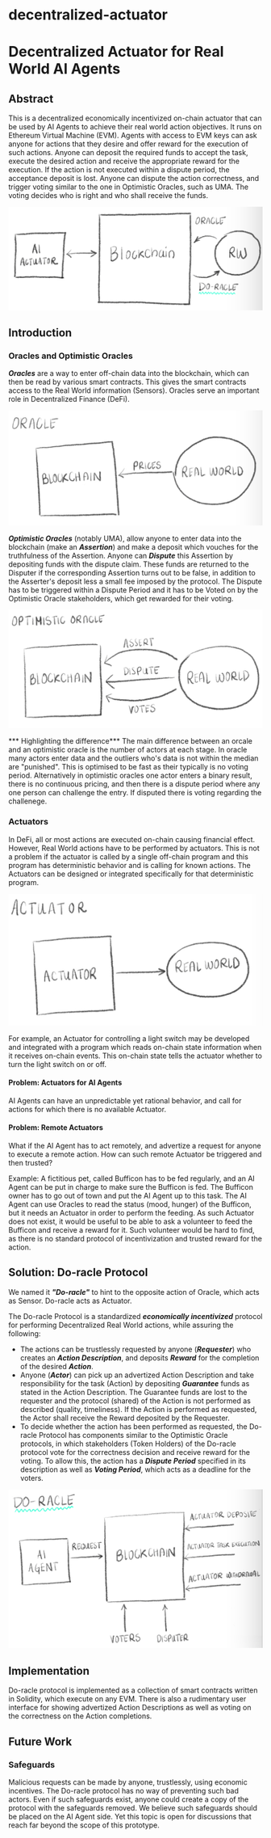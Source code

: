 # decentralized-actuator

# Decentralized Actuator for Real World AI Agents

## Abstract

This is a decentralized economically incentivized on-chain actuator that can be used by AI Agents to achieve their real world action objectives. It runs on Ethereum Virtual Machine (EVM). Agents with access to EVM keys can ask anyone for actions that they desire and offer reward for the execution of such actions. Anyone can deposit the required funds to accept the task, execute the desired action and receive the appropriate reward for the execution. If the action is not executed within a dispute period, the acceptance deposit is lost. Anyone can dispute the action correctness, and trigger voting similar to the one in Optimistic Oracles, such as UMA. The voting decides who is right and who shall receive the funds.

![Diagram](./Diagram.jpg)

## Introduction

### Oracles and Optimistic Oracles

***Oracles*** are a way to enter off-chain data into the blockchain, which can then be read by various smart contracts. This gives the smart contracts access to the Real World information (Sensors). Oracles serve an important role in Decentralized Finance (DeFi).

![OracleDiagram](./OracleDiagram.jpg)

***Optimistic Oracles*** (notably UMA), allow anyone to enter data into the blockchain (make an ***Assertion***) and make a deposit which vouches for the truthfulness of the Assertion. Anyone can ***Dispute*** this Assertion by depositing funds with the dispute claim. These funds are returned to the Disputer if the corresponding Assertion turns out to be false, in addition to the Asserter's deposit less a small fee imposed by the protocol. The Dispute has to be triggered within a Dispute Period and it has to be Voted on by the Optimistic Oracle stakeholders, which get rewarded for their voting.

![OptimisticOracleDiagram](./OptimisticOracleDiagram.jpg)

*** Highlighting the difference*** The main difference between an orcale and an optimistic oracle is the number of actors at each stage. In oracle many actors enter data and the outliers who's data is not within the median are "punished". This is optimised to be fast as their typically is no voting period. Alternatively in optimistic oracles one actor enters a binary result, there is no continuous pricing, and then there is a dispute period where any one person can challenge the entry. If disputed there is voting regarding the challenege.

### Actuators

In DeFi, all or most actions are executed on-chain causing financial effect. However, Real World actions have to be performed by actuators. This is not a problem if the actuator is called by a single off-chain program and this program has deterministic behavior and is calling for known actions. The Actuators can be designed or integrated specifically for that deterministic program.

![ActuatorDiagram](./ActuatorDiagram.jpg)

For example, an Actuator for controlling a light switch may be developed and integrated with a program which reads on-chain state information when it receives on-chain events. This on-chain state tells the actuator whether to turn the light switch on or off.

#### Problem: Actuators for AI Agents

AI Agents can have an unpredictable yet rational behavior, and call for actions for which there is no available Actuator.

#### Problem: Remote Actuators

What if the AI Agent has to act remotely, and advertize a request for anyone to execute a remote action. How can such remote Actuator be triggered and then trusted?

Example: A fictitious pet, called Bufficon has to be fed regularly, and an AI Agent can be put in charge to make sure the Bufficon is fed. The Bufficon owner has to go out of town and put the AI Agent up to this task. The AI Agent can use Oracles to read the status (mood, hunger) of the Bufficon, but it needs an Actuator in order to perform the feeding. As such Actuator does not exist, it would be useful to be able to ask a volunteer to feed the Bufficon and receive a reward for it. Such volunteer would be hard to find, as there is no standard protocol of incentivization and trusted reward for the action.

## Solution: Do-racle Protocol

We named it ***"Do-racle"*** to hint to the opposite action of Oracle, which acts as Sensor. Do-racle acts as Actuator.

The Do-racle Protocol is a standardized ***economically incentivized*** protocol for performing Decentralized Real World actions, while assuring the following:
-  The actions can be trustlessly requested by anyone (***Requester***) who creates an ***Action Description***, and deposits ***Reward*** for the completion of the desired ***Action***.
- Anyone (***Actor***) can pick up an advertized Action Description and take responsibility for the task (Action) by depositing ***Guarantee*** funds as stated in the Action Description. The Guarantee funds are lost to the requester and the protocol (shared) of the Action is not performed as described (quality, timeliness). If the Action is performed as requested, the Actor shall receive the Reward deposited by the Requester.
- To decide whether the action has been performed as requested, the Do-racle Protocol has components similar to the Optimistic Oracle protocols, in which stakeholders (Token Holders) of the Do-racle protocol vote for the correctness decision and receive reward for the voting. To allow this, the action has a ***Dispute Period*** specified in its description as well as ***Voting Period***, which acts as a deadline for the voters.

![DoRacleDiagram](./DoRacleDiagram.jpg)

## Implementation

Do-racle protocol is implemented as a collection of smart contracts written in Solidity, which execute on any EVM. There is also a rudimentary user interface for showing advertized Action Descriptions as well as voting on the correctness on the Action completions.

## Future Work

### Safeguards

Malicious requests can be made by anyone, trustlessly, using economic incentives. The Do-racle protocol has no way of preventing such bad actors. Even if such safeguards exist, anyone could create a copy of the protocol with the safeguards removed. We believe such safeguards should be placed on the AI Agent side. Yet this topic is open for discussions that reach far beyond the scope of this prototype.
